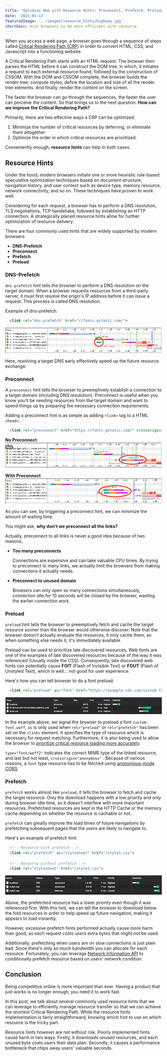 ```yaml
---
title: 'Optimize Web with Resource Hints: Preconnect, Prefetch, Preload and DNS-Prefetch'
date: '2021-01-13'
featuredImage: '../images/resource_hints/highway.jpg'
shortDesc: Hint browsers to be more efficient with resource.
---
```


When you access a web page, a browser goes through a sequence of steps called [Critical Rendering Path (CRP)](https://developers.google.com/web/fundamentals/performance/critical-rendering-path) in order to convert HTML, CSS, and Javascript into a functioning website.

A Critical Rendering Path starts with an HTML request. The browser then parses the HTML before it can construct the DOM tree, in which, it initiates a request to each external resource found, followed by the construction of CSSOM. With the DOM and CSSOM complete, the browser builds the render tree, compute styles, define the location and size of all the render tree elements. And finally, render the content on the screen.

The faster the browser can go through the sequences, the faster the user can perceive the content. So that brings us to the next question. **How can we improve the Critical Rendering Path?**

Primarily, there are two effective ways a CRP can be optimized:

1. Minimize the number of critical resources by deferring, or eliminate them altogether.
2. Optimize the order in which critical resources are prioritized.

Conveniently enough, **resource hints** can help in both cases.

## Resource Hints

Under the hood, modern browsers initiate one or more heuristic rule-based speculative optimization techniques based on document structure, navigation history, and user context such as device type, memory resource, network connectivity, and so on. These techniques have proven to work well.

Considering for each request, a browser has to perform a DNS resolution, TLS negotiations, TCP handshake, followed by establishing an HTTP connection. A strategically placed resource hints allow for further optimization of resource delivery.

There are four commonly used hints that are widely supported by modern browsers:

- **DNS-Prefetch**
- **Preconnect**
- **Prefetch**
- **Preload**

### DNS-Prefetch

`dns-prefetch` hint tells the browser to perform a DNS resolution on the target domain. When a browser requests resources from a third-party server, it must first resolve the origin's IP address before it can issue a request. This process is called DNS resolution.

Example of dns-prefetch:

```html
  <link rel="dns-prefetch" href="//fonts.gstatic.com/">
```

![DNS Prefetch](../images/resource_hints/dns_prefetch.png)

Here, resolving a target DNS early effectively speed up the future resource exchange.

### Preconnect

A `preconnect` hint tells the browser to preemptively establish a connection to a target domain (including DNS resolution). Preconnect is useful when you know you'll be needing resources from the target domain and want to speed things up by preparing the necessary connection requirements.

Adding a preconnect hint is as simple as adding `<link>` tag to a HTML `<head>`:

```html
  <link rel="preconnect" href="https://fonts.gstatic.com/" crossorigin="">
```

**No Preconnect**
![No Preconnect](../images/resource_hints/no_preconnect.png)

**With Preconnect**
![With Preconnect](../images/resource_hints/preconnect.png)

As you can see, by triggering a preconnect hint, we can minimize the amount of waiting time.

You might ask, **why don't we preconnect all the links?**

Actually, preconnect to all links is never a good idea because of two reasons,

- **Too many preconnects**

  Connections are expensive and can take valuable CPU times. By trying to preconnect to many links, we actually limit the browsers from making connections it actually needs.

- **Preconnect to unused domain**

  Browsers can only open so many connections simultaneously, connection idle for 10 seconds will be closed by the browser, wasting the earlier connection work.

### Preload

`preload` hint tells the browser to preemptively fetch and cache the target resource sooner than the browser would otherwise discover. Note that the browser doesn't actually evaluate the resources, it only cache them, so when something else needs it, it's immediately available.

Preload can be used to prioritize late discovered resources. Web fonts are one of the examples of late discovered resources because of the way it was referenced (Usually inside the CSS). Consequently, late discovered web fonts can potentially cause **FOIT** (Flash of Invisible Text) or **FOUT** (Flash of Unstyled Text), which is well... not good for user experience.

Here's how you can tell browser to do a font preload:

```html
  <link rel="preload" as="font" href="https://example-cdn.com/custom-font.woff" type="font/woff2" crossorigin="anonymous">
```

![Preload Network](../images/resource_hints/preload.png)

In the example above, we signal the browser to preload a font `custom-font.woff`, `as` is only used when `rel="preload"` or `rel="prefetch"` has been set on the `<link>` element. It specifies the type of resource which is necessary for request matching. Furthermore, it is also being used to allow the browser to [prioritize critical resource loading more accurately](https://css-tricks.com/the-critical-request/#how-does-chrome-prioritize-resources).

`type="font/woff2"` indicates the correct MIME type of the linked resource, and last but not least, `crossorigin="anonymous"` . Because of various reasons, a `font` type resource has to be fetched using [anonymous-mode CORS](https://drafts.csswg.org/css-fonts/#font-fetching-requirements).

### Prefetch

`prefetch` works almost like `preload`, it tells the browser to fetch and cache the target resource. Only the download happens with a low priority and only during browser idle time, so it doesn't interfere with more important resources. Prefetched resources are kept in the HTTP Cache or the memory cache depending on whether the resource is cachable or not.

`prefetch` can greatly improve the load times of future navigations by prefetching subsequent pages that the users are likely to navigate to.

Here's an example of prefetch hint:

```html
  <!-- Resource with prefetch -->
  <link rel="prefetch" as="stylesheet" href="/style1.css">

  <!-- Resource without prefetch -->
  <link rel="stylesheet" href="/style2.css">
```

![Prefetch Network](../images/resource_hints/prefetch.png)

Above, the prefetched resource has a lower priority even though it was referenced first. With this hint, we can tell the browser to download below the fold resources in order to help speed up future navigation, making it appears to load instantly.

However, excessive prefetch hints performed actually cause more harm than good, as each request costs users extra bytes that might not be used.

Additionally, prefetching when users are on slow connections is just plain bad. Since there's only so much bandwidth you can allocate for each resource. Fortunately, you can leverage [Network Information API](https://developer.mozilla.org/en-US/docs/Web/API/NetworkInformation/effectiveType) to conditionally prefetch resource based on users' network condition.

## Conclusion

Being competitive online is more important than ever. Having a product that just works is no longer enough, you need it to work fast.

In this post, we talk about several commonly used resource hints that we can leverage to efficiently manage resource transfer so that we can achieve the shortest Critical Rendering Path. While the resource hints implementation is fairly straightforward, knowing which hint to use on which resource is the tricky part.

Resource hints however are not without risk. Poorly implemented hints cause harm in two ways. Firstly, it downloads unused resources, and each unused byte costs users their data plan. Secondly, it causes a performance bottleneck that chips away users' valuable seconds.
